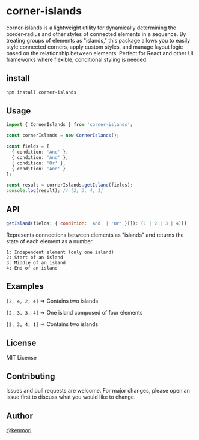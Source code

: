 # corner-islands

corner-islands is a lightweight utility for dynamically determining the border-radius and other styles of connected elements in a sequence. By treating groups of elements as \"islands,\" this package allows you to easily style connected corners, apply custom styles, and manage layout logic based on the relationship between elements. Perfect for React and other UI frameworks where flexible, conditional styling is needed.

## install

```bash
npm install corner-islands
```

## Usage

```ts
import { CornerIslands } from 'corner-islands';

const cornerIslands = new CornerIslands();

const fields = [
  { condition: 'And' },
  { condition: 'And' },
  { condition: 'Or' },
  { condition: 'And' }
];

const result = cornerIslands.getIsland(fields);
console.log(result); // [2, 3, 4, 1]
```

## API

```js
getIsland(fields: { condition: 'And' | 'Or' }[]): (1 | 2 | 3 | 4)[]
```

Represents connections between elements as "islands" and returns the state of each element as a number.

```text
1: Independent element (only one island)
2: Start of an island
3: Middle of an island
4: End of an island
```

## Examples

`[2, 4, 2, 4]` => Contains two islands

`[2, 3, 3, 4]` => One island composed of four elements

`[2, 3, 4, 1]` => Contains two islands

## License

MIT License

## Contributing

Issues and pull requests are welcome. For major changes, please open an issue first to discuss what you would like to change.

## Author

[@kenmori](https://x.com/terrace_tech)
